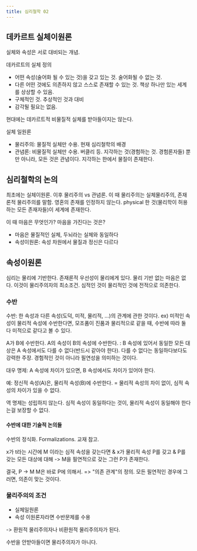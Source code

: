 ```yaml
---
title: 심리철학 02
---
```


## 데카르트 실체이원론

실체와 속성은 서로 대비되는 개념.

데카르트의 실체 정의

-   어떤 속성(술어화 될 수 있는 것)을 갖고 있는 것. 술어화될 수 없는 것.
-   다른 어떤 것에도 의존하지 않고 스스로 존재할 수 있는 것. 책상 하나만 있는 세계를 상상할 수 있음.
-   구체적인 것. 추상적인 것과 대비
-   감각될 필요는 없음.

현대에는 데카르트적 비물질적 실체를 받아들이지는 않는다.

실체 일원론

-   물리주의: 물질적 실체만 수용. 현재 심리철학의 배경
-   관념론: 비물질적 실체만 수용. 버클리 등. 지각하는 것(경험하는 것. 경험론자들) 뿐만 아니라, 모든 것은 관념이다. 지각하는 한에서 물질이 존재한다.

## 심리철학의 논의

최초에는 실체이원론.
이후 물리주의 vs 관념론.
이 때 물리주의는 실체물리주의, 존재론적 물리주의를 말함. 영혼의 존재를 인정하지 않는다. physical 한 것(물리학이 허용하는 모든 존재자들)이 세계에 존재한다.

이 때 마음은 무엇인가? 마음을 가진다는 것은?

-   마음은 물질적인 실체, 두뇌라는 실체와 동일하다
-   속성이원론: 속성 차원에서 물질과 정신은 다르다

## 속성이원론

심리는 물리에 기반한다. 존재론적 우선성이 물리에게 있다.
물리 기반 없는 마음은 없다. 이것이 물리주의자의 최소조건. 심적인 것이 물리적인 것에 전적으로 의존한다.

### 수반

수반: 한 속성과 다른 속성(도덕, 미적, 물리적, ...)의 관계에 관한 것이다.
ex) 미적인 속성이 물리적 속성에 수반한다면, 모조품이 진품과 물리적으로 같을 때, 수반에 따라 둘 다 미적으로 같다고 볼 수 있다.

A가 B에 수반한다. A의 속성이 B의 속성에 수반한다.
: B 속성에 있어서 동일한 모든 대상은 A 속성에서도 다를 수 없다(반드시 같아야 한다).
다를 수 없다는 동일하다보다도 강력한 주장. 경험적인 것이 아니라 필연성을 의미하는 것이다.

대우 명제: A 속성에 차이가 있으면, B 속성에서도 차이가 있어야 한다.

예: 정신적 속성(A)은, 물리적 속성(B)에 수반한다. = 물리적 속성의 차이 없이, 심적 속성의 차이가 있을 수 없다.

역 명제는 성립하지 않는다. 심적 속성이 동일하다는 것이, 물리적 속성이 동일해야 한다는걸 보장할 수 없다.

#### 수반에 대한 기술적 논의들

수반의 정식화. Formalizations. 교재 참고.

x가 t라는 시간에 M 이라는 심적 속성을 갖는다면 &
x가 물리적 속성 P를 갖고 &
P를 갖는 모든 대상에 대해
-> M을 필연적으로 갖는 그런 P가 존재한다.

결국, P -> M
M은 바로 P에 의해서. => "의존 관계"의 정의. 모든 필연적인 경우에 그러면, 의존이 맞는 것이다.

### 물리주의의 조건

-   실체일원론
-   속성 이원론자라면 수반문제를 수용

-> 환원적 물리주의자나 비환원적 물리주의자가 된다.

수반을 안받아들이면 물리주의자가 아니다.
